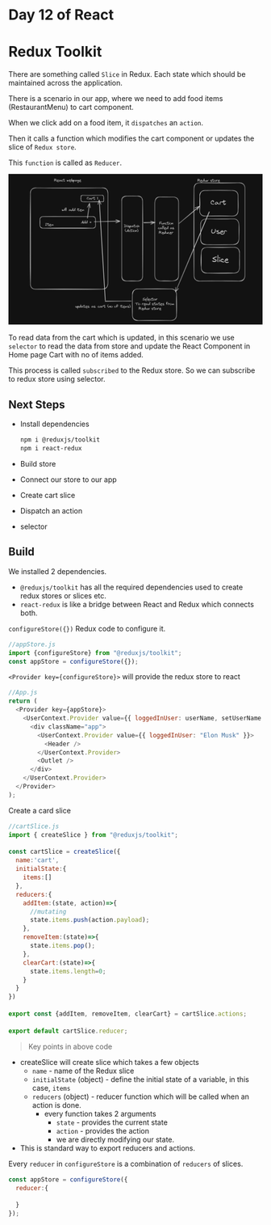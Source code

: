 # Day 12 of React

# Redux Toolkit

There are something called `Slice` in Redux. Each state which should be maintained across the application.

There is a scenario in our app, where we need to add food items (RestaurantMenu) to cart component. 

When we click add on a food item, it `dispatches` an `action`. 

Then it calls a function which modifies the cart component or updates the slice of `Redux store`.

This `function` is called as `Reducer`.

![alt text](image-1.png)

To read data from the cart which is updated, in this scenario we use `selector` to read the data from store and update the React Component in Home page Cart with no of items added.

This process is called `subscribed` to the Redux store. So we can subscribe to redux store using selector.

## Next Steps 
- Install dependencies

  ```sh
  npm i @reduxjs/toolkit
  npm i react-redux
  ````

- Build store
- Connect our store to our app
- Create cart slice
- Dispatch an action
- selector

## Build

We installed 2 dependencies. 
- `@reduxjs/toolkit` has all the required dependencies used to create redux stores or slices etc.
- `react-redux` is like a bridge between React and Redux which connects both.

`configureStore({})` Redux code to configure it. 
```js
//appStore.js
import {configureStore} from "@reduxjs/toolkit";
const appStore = configureStore({});
```

`<Provider key={configureStore}>` will provide the redux store to react 
```js
//App.js
return (
  <Provider key={appStore}>
    <UserContext.Provider value={{ loggedInUser: userName, setUserName }}>
      <div className="app">
        <UserContext.Provider value={{ loggedInUser: "Elon Musk" }}>
          <Header />
        </UserContext.Provider>
        <Outlet />
      </div>
    </UserContext.Provider>
  </Provider>
);
```

Create a card slice

```js
//cartSlice.js
import { createSlice } from "@reduxjs/toolkit";

const cartSlice = createSlice({
  name:'cart',
  initialState:{
    items:[]
  },
  reducers:{
    addItem:(state, action)=>{
      //mutating
      state.items.push(action.payload);
    },
    removeItem:(state)=>{
      state.items.pop();
    },
    clearCart:(state)=>{
      state.items.length=0;
    }
  }
})

export const {addItem, removeItem, clearCart} = cartSlice.actions;

export default cartSlice.reducer;
```

>Key points in above code
- createSlice will create slice which takes a few objects
  - `name` - name of the Redux slice
  - `initialState` (object) - define the initial state of a variable, in this case, `items`
  - `reducers` (object) - reducer function which will be called when an action is done.
    - every function takes 2 arguments 
      - `state` - provides the current state
      - `action` - provides the action
      - we are directly modifying our state.
- This is standard way to export reducers and actions.

Every `reducer` in `configureStore` is a combination of `reducers` of slices.

```js
const appStore = configureStore({
  reducer:{
    
  }
});
```
